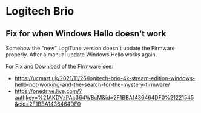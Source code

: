 # Logitech Brio

## Fix for when Windows Hello doesn't work

Somehow the "new" LogiTune version doesn't update the Firmware properly. After a manual update Windows Hello works again.

For Fix and Download of the Firmware see:

- https://ucmart.uk/2021/11/26/logitech-brio-4k-stream-edition-windows-hello-not-working-and-the-search-for-the-mystery-firmware/
- https://onedrive.live.com/?authkey=%21AKDVzPAc364WBcM&id=2F1BBA1436464DF0%21221545&cid=2F1BBA1436464DF0
